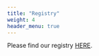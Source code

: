 ```yaml
---
title: "Registry"
weight: 4
header_menu: true
---
```


Please find our registry [HERE](https://www.zola.com/registry/nashhillwedding).
